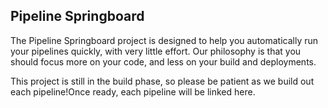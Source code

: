 ## Pipeline Springboard

The Pipeline Springboard project is designed to help you automatically run your pipelines quickly, with very little effort. Our philosophy is that you should focus more on your code, and less on your build and deployments.

This project is still in the build phase, so please be patient as we build out each pipeline!Once ready, each pipeline will be linked here.

<!--

**Here are some ideas to get you started:**

🙋‍♀️ A short introduction - what is your organization all about?
🌈 Contribution guidelines - how can the community get involved?
👩‍💻 Useful resources - where can the community find your docs? Is there anything else the community should know?
🍿 Fun facts - what does your team eat for breakfast?
🧙 Remember, you can do mighty things with the power of [Markdown](https://docs.github.com/github/writing-on-github/getting-started-with-writing-and-formatting-on-github/basic-writing-and-formatting-syntax)
-->
